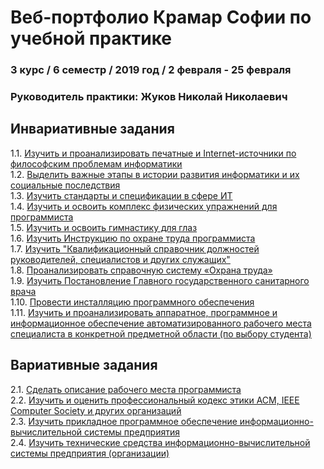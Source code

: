 # Веб-портфолио Крамар Софии по учебной практике
### 3 курс / 6 семестр / 2019 год / 2 февраля - 25 февраля

### Руководитель практики: Жуков Николай Николаевич  


## Инвариативные задания

1.1. [Изучить и проанализировать печатные и Internet-источники по философским проблемам информатики ](/invariant/)  
1.2. [Выделить важные этапы в истории развития информатики и их социальные последствия ](/invariant/)  
1.3. [Изучить стандарты и спецификации в сфере ИТ ](/invariant/)  
1.4. [Изучить и освоить комплекс физических упражнений для программиста ](/invariant/1.4.pdf)  
1.5. [Изучить и освоить гимнастику для глаз ](/invariant/1.5.pdf)  
1.6. [Изучить Инструкцию по охране труда программиста ](/invariant/1.6.pdf)  
1.7. [Изучить "Квалификационный справочник должностей руководителей, специалистов и других служащих"](/invariant/)  
1.8. [Проанализировать справочную систему «Охрана труда» ](/invariant/)  
1.9. [Изучить Постановление Главного государственного санитарного врача](/invariant/1.9.pdf)  
1.10. [Провести инсталляцию программного обеспечения ](/invariant/1.10.pdf)  
1.11. [Изучить и проанализировать аппаратное, программное и информационное обеспечение автоматизированного рабочего места специалиста в конкретной предметной области (по выбору студента) ](/invariant/)  




## Вариативные задания
2.1. [Сделать описание рабочего места программиста ](/variabel/)  
2.2. [Изучить и оценить профессиональный кодекс этики ACM, IEEE Computer Society и других организаций ](/variabel/2.2.md)  
2.3. [Изучить прикладное программное обеспечение информационно-вычислительной системы предприятия ](/variabel/2.3.md)  
2.4. [Изучить технические средства информационно-вычислительной системы предприятия (организации) ](/variabel/2.4.md)



